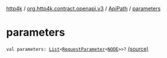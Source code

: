 [http4k](../../index.md) / [org.http4k.contract.openapi.v3](../index.md) / [ApiPath](index.md) / [parameters](./parameters.md)

# parameters

`val parameters: `[`List`](https://kotlinlang.org/api/latest/jvm/stdlib/kotlin.collections/-list/index.html)`<`[`RequestParameter`](../-request-parameter/index.md)`<`[`NODE`](index.md#NODE)`>>?` [(source)](https://github.com/http4k/http4k/blob/master/http4k-contract/src/main/kotlin/org/http4k/contract/openapi/v3/model.kt#L27)